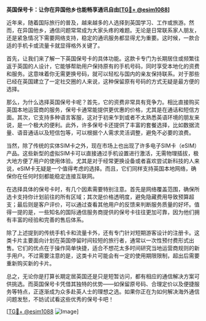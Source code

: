 **英国保号卡：让你在异国他乡也能畅享通讯自由[[TG💪+ @esim1088](https://t.me/s/esim1088)]**

近年来，随着国际旅行的普及，越来越多的人选择到英国学习、工作或旅游。然而，在异国他乡，通信问题常常成为大家头疼的难题。无论是日常联系家人朋友，还是紧急情况下需要网络支持，稳定的通讯服务都显得尤为重要。这时候，一款合适的手机卡或流量卡就显得格外关键了。

首先，让我们来了解一下英国保号卡的具体功能。这款卡专门为长期居住或频繁往返于英国的人设计，它能够帮助用户保持原有的手机号码，同时享受本地化的资费和服务。这意味着你无需更换号码，就可以轻松与国内的亲友保持联系。对于那些已经在英国建立了一定社交圈的人来说，这种保留原有号码的方式无疑是最方便的选择。

那么，为什么选择英国保号卡呢？首先，它的资费非常具有竞争力。相比直接购买英国本地运营商的服务，保号卡通常能提供更优惠的价格，尤其是在通话和短信方面。其次，它支持多种语言客服，这对于初来乍到或者不太熟悉英语环境的朋友来说，是一个极大的便利。此外，许多保号卡还提供了丰富的套餐选择，比如数据流量、语音通话以及短信包等，可以根据个人需求灵活调整，避免不必要的浪费。

当然，除了传统的实体SIM卡之外，现在市场上也出现了许多电子SIM卡（eSIM）产品。这些新型的虚拟SIM卡可以直接通过手机设置进行激活，无需物理插拔，极大地方便了用户的使用体验。尤其是对于经常更换设备或者喜欢尝试新科技的人来说，eSIM卡无疑是一个值得考虑的选择。而且，它们同样支持英国本地网络，确保你在任何时刻都能稳定连接互联网。

在选择具体的保号卡时，有几个因素需要特别注意。首先是网络覆盖范围，确保所选卡支持你计划前往的所有区域；其次是价格透明度，避免隐藏费用导致预算超支；最后则是客户评价，可以通过查看其他用户的反馈来判断服务质量的好坏。值得一提的是，一些知名的国际通信服务商提供的保号卡往往更加可靠，因为他们拥有丰富的经验和完善的售后体系。

除了上述提到的传统手机卡和流量卡外，还有专门针对短期游客设计的注册卡。这类卡片主要面向计划在英国停留时间较短的旅行者，通常以一次性预付费形式出售。它们的优点在于操作简单快捷，适合不想花太多时间研究当地运营商规则的新手用户。不过需要注意的是，这类卡片可能会有一定的使用期限限制，超出后需要重新购买新的卡片。

总之，无论你是打算长期定居英国还是只是短暂访问，都有相应的通信解决方案可供挑选。而英国保号卡凭借其独特的优势——如保留原号码、合理定价以及便捷服务等特点，正逐渐成为众多赴英人士的理想之选。如果你正在为如何解决海外通信问题发愁，不妨试试看这些优秀的保号卡吧！

[[TG💪+ @esim1088](https://t.me/s/esim1088) ![Image](https://i.postimg.cc/4NQfJmqS/Snipaste-2025-05-13-00-14-12.png)]
